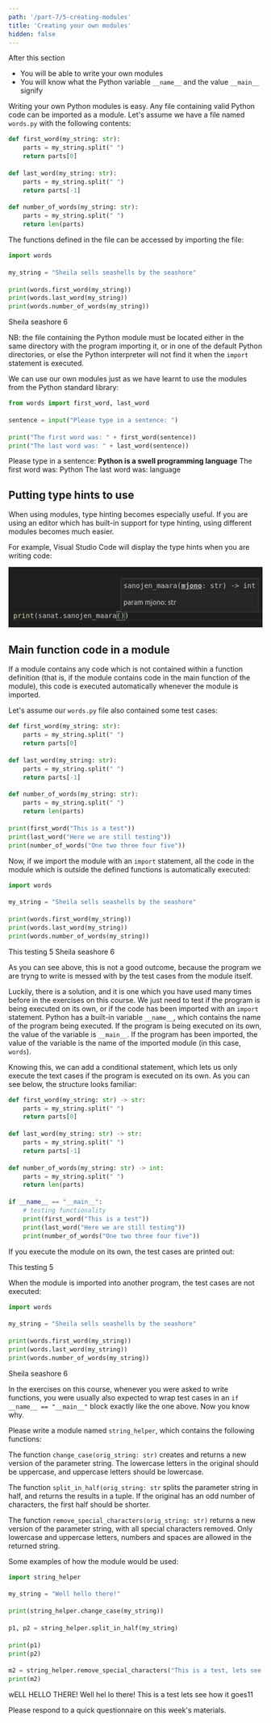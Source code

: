 ```yaml
---
path: '/part-7/5-creating-modules'
title: 'Creating your own modules'
hidden: false
---
```


<text-box variant='learningObjectives' name="Learning objectives">

After this section

- You will be able to write your own modules
- You will know what the Python variable `__name__` and the value `__main__` signify

</text-box>

Writing your own Python modules is easy. Any file containing valid Python code can be imported as a module. Let's assume we have a file named `words.py` with the following contents:

```python
def first_word(my_string: str):
    parts = my_string.split(" ")
    return parts[0]

def last_word(my_string: str):
    parts = my_string.split(" ")
    return parts[-1]

def number_of_words(my_string: str):
    parts = my_string.split(" ")
    return len(parts)
```

The functions defined in the file can be accessed by importing the file:

```python
import words

my_string = "Sheila sells seashells by the seashore"

print(words.first_word(my_string))
print(words.last_word(my_string))
print(words.number_of_words(my_string))
```

<sample-output>

Sheila
seashore
6

</sample-output>

NB: the file containing the Python module must be located either in the same directory with the program importing it, or in one of the default Python directories, or else the Python interpreter will not find it when the `import` statement is executed.

We can use our own modules just as we have learnt to use the modules from the Python standard library:

```python
from words import first_word, last_word

sentence = input("Please type in a sentence: ")

print("The first word was: " + first_word(sentence))
print("The last word was: " + last_word(sentence))
```

<sample-output>

Please type in a sentence: **Python is a swell programming language**
The first word was: Python
The last word was: language

</sample-output>

## Putting type hints to use

When using modules, type hinting becomes especially useful. If you are using an editor which has built-in support for type hinting, using different modules becomes much easier.

For example, Visual Studio Code will display the type hints when you are writing code:

<img src="7_vihje.png">

## Main function code in a module

If a module contains any code which is not contained within a function definition (that is, if the module contains code in the main function of the module), this code is executed automatically whenever the module is imported.

Let's assume our `words.py` file also contained some test cases:

```python
def first_word(my_string: str):
    parts = my_string.split(" ")
    return parts[0]

def last_word(my_string: str):
    parts = my_string.split(" ")
    return parts[-1]

def number_of_words(my_string: str):
    parts = my_string.split(" ")
    return len(parts)

print(first_word("This is a test"))
print(last_word("Here we are still testing"))
print(number_of_words("One two three four five"))
```

Now, if we import the module with an `import` statement, all the code in the module which is outside the defined functions is automatically executed:

```python
import words

my_string = "Sheila sells seashells by the seashore"

print(words.first_word(my_string))
print(words.last_word(my_string))
print(words.number_of_words(my_string))
```

<sample-output>

This
testing
5
Sheila
seashore
6

</sample-output>

As you can see above, this is not a good outcome, because the program we are tryng to write is messed with by the test cases from the module itself.

Luckily, there is a solution, and it is one which you have used many times before in the exercises on this course. We just need to test if the program is being executed on its own, or if the code has been imported with an `import` statement. Python has a built-in variable `__name__`, which contains the name of the program being executed. If the program is being executed on its own, the value of the variable is `__main__`. If the program has been imported, the value of the variable is the name of the imported module (in this case, `words`).

Knowing this, we can add a conditional statement, which lets us only execute the text cases if the program is executed on its own. As you can see below, the structure looks familiar:

```python
def first_word(my_string: str) -> str:
    parts = my_string.split(" ")
    return parts[0]

def last_word(my_string: str) -> str:
    parts = my_string.split(" ")
    return parts[-1]

def number_of_words(my_string: str) -> int:
    parts = my_string.split(" ")
    return len(parts)

if __name__ == "__main__":
    # testing functionality
    print(first_word("This is a test"))
    print(last_word("Here we are still testing"))
    print(number_of_words("One two three four five"))
```

If you execute the module on its own, the test cases are printed out:

<sample-output>

This
testing
5

</sample-output>

When the module is imported into another program, the test cases are not executed:

```python
import words

my_string = "Sheila sells seashells by the seashore"

print(words.first_word(my_string))
print(words.last_word(my_string))
print(words.number_of_words(my_string))
```

<sample-output>

Sheila
seashore
6

</sample-output>

In the exercises on this course, whenever you were asked to write functions, you were usually also expected to wrap test cases in an `if __name__ == "__main__"` block exactly like the one above. Now you know why.

<programming-exercise name='String helper' tmcname='part07-17_string_helper'>

Please write a module named `string_helper`, which contains the following functions:

The function `change_case(orig_string: str)` creates and returns a new version of the parameter string. The lowercase letters in the original should be uppercase, and uppercase letters should be lowercase.

The function `split_in_half(orig_string: str` splits the parameter string in half, and returns the results in a tuple. If the original has an odd number of characters, the first half should be shorter.

The function `remove_special_characters(orig_string: str)` returns a new version of the parameter string, with all special characters removed. Only lowercase and uppercase letters, numbers and spaces are allowed in the returned string.

Some examples of how the module would be used:

```python
import string_helper

my_string = "Well hello there!"

print(string_helper.change_case(my_string))

p1, p2 = string_helper.split_in_half(my_string)

print(p1)
print(p2)

m2 = string_helper.remove_special_characters("This is a test, lets see how it goes!!!11!")
print(m2)
```

<sample-output>

wELL HELLO THERE!
Well hel
lo there!
This is a test lets see how it goes11

</sample-output>

</programming-exercise>

<!---
<quiz id="2203412c-628c-54a3-bd77-edebd5ce4f67"></quiz>
-->

Please respond to a quick questionnaire on this week's materials.

<quiz id="59eb70a9-9943-5ef8-9c4f-77f71ef7d036"></quiz>
